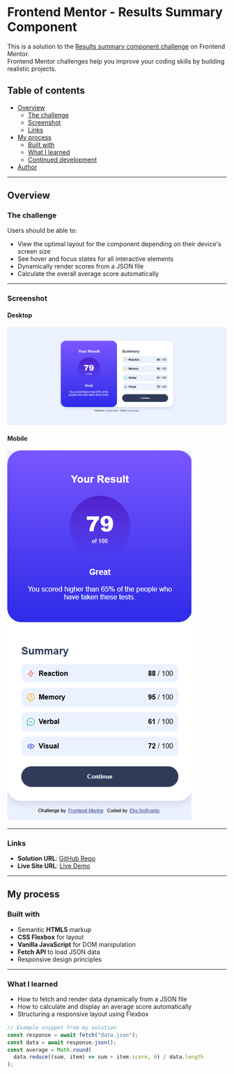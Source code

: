 # Frontend Mentor - Results Summary Component

This is a solution to the [Results summary component challenge](https://www.frontendmentor.io/challenges/results-summary-component-CE_K6s0maV) on Frontend Mentor.  
Frontend Mentor challenges help you improve your coding skills by building realistic projects.  

## Table of contents

- [Overview](#overview)
  - [The challenge](#the-challenge)
  - [Screenshot](#screenshot)
  - [Links](#links)
- [My process](#my-process)
  - [Built with](#built-with)
  - [What I learned](#what-i-learned)
  - [Continued development](#continued-development)
- [Author](#author)

---

## Overview

### The challenge

Users should be able to:

- View the optimal layout for the component depending on their device's screen size  
- See hover and focus states for all interactive elements  
- Dynamically render scores from a JSON file  
- Calculate the overall average score automatically  

---

### Screenshot

#### Desktop
![Desktop Screenshot](./assets/images/desktop-version.png)

#### Mobile
![Mobile Screenshot](./assets/images/mobile-version.png)

---

### Links

- **Solution URL**: [GitHub Repo](https://github.com/eko-nofiyanto/results-summary-component)  
- **Live Site URL**: [Live Demo](https://eko-nofiyanto.github.io/results-summary-component/)  

---

## My process

### Built with

- Semantic **HTML5** markup  
- **CSS Flexbox** for layout  
- **Vanilla JavaScript** for DOM manipulation  
- **Fetch API** to load JSON data  
- Responsive design principles  

---

### What I learned

- How to fetch and render data dynamically from a JSON file  
- How to calculate and display an average score automatically  
- Structuring a responsive layout using Flexbox  

```js
// Example snippet from my solution
const response = await fetch("data.json");
const data = await response.json();
const average = Math.round(
  data.reduce((sum, item) => sum + item.score, 0) / data.length
);
